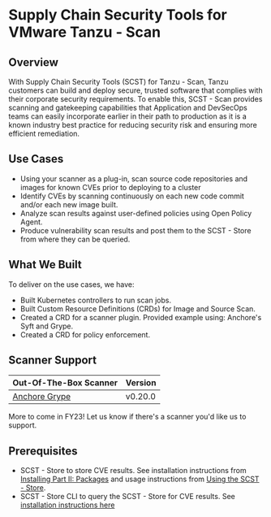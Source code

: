 # Supply Chain Security Tools for VMware Tanzu - Scan

## Overview
With Supply Chain Security Tools (SCST) for Tanzu - Scan, Tanzu customers can build and deploy secure, trusted software that complies with their corporate security requirements. To enable this, SCST - Scan provides scanning and gatekeeping capabilities that Application and DevSecOps teams can easily incorporate earlier in their path to production as it is a known industry best practice for reducing security risk and ensuring more efficient remediation.

## Use Cases
* Using your scanner as a plug-in, scan source code repositories and images for known CVEs prior to deploying to a cluster
* Identify CVEs by scanning continuously on each new code commit and/or each new image built.
* Analyze scan results against user-defined policies using Open Policy Agent.
* Produce vulnerability scan results and post them to the SCST - Store from where they can be queried.

## What We Built
To deliver on the use cases, we have:

* Built Kubernetes controllers to run scan jobs.  
* Built Custom Resource Definitions (CRDs) for Image and Source Scan.  
* Created a CRD for a scanner plugin. Provided example using: Anchore's Syft and Grype.  
* Created a CRD for policy enforcement.

## Scanner Support
| Out-Of-The-Box Scanner | Version |
| --- | --- |
| [Anchore Grype](https://github.com/anchore/grype) | v0.20.0 |

More to come in FY23! Let us know if there's a scanner you'd like us to support.

## Prerequisites

* SCST - Store to store CVE results. See installation instructions from [Installing Part II: Packages](../install.md#install-supply-chain-security-tools--store-16) and usage instructions from [Using the SCST - Store](../scst-store/using_metadata_store.md).
* SCST - Store CLI to query the SCST - Store for CVE results. See [installation instructions here](../scst-store/cli.md)